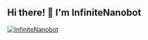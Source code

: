 ## Hi there! 👋 I'm InfiniteNanobot

<!--
**InfiniteNanobot/InfiniteNanobot** is a ✨ _special_ ✨ repository because its `README.md` (this file) appears on your GitHub profile.

Here are some ideas to get you started:

- 🔭 I’m currently working on ...
- 🌱 I’m currently learning ...
- 👯 I’m looking to collaborate on ...
- 🤔 I’m looking for help with ...
- 💬 Ask me about ...
- 📫 How to reach me: ...
- 😄 Pronouns: ...
- ⚡ Fun fact: ...
-->

<p align="left"> 
  <a href="https://github.com/InfiniteNanobot"><img src="https://komarev.com/ghpvc/?username=InfiniteNanobot" alt="InfiniteNanobot" /></a>
</p>

